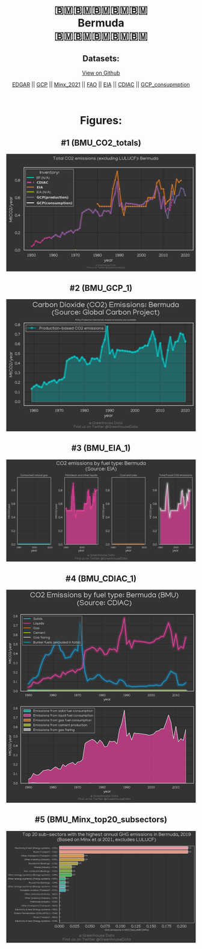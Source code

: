 
<center>
<h1 align="center">
🇧🇲🇧🇲🇧🇲🇧🇲🇧🇲
<br>
Bermuda
<br>
🇧🇲🇧🇲🇧🇲🇧🇲🇧🇲
</h1>
<h2>Datasets:</h2>
<p><a href="https://github.com/dquintani/GreenhouseData/tree/master/country_data/BMU_Bermuda/data">View on Github</a>
<br></p><p><a href="data/BMU_EDGAR.csv">EDGAR</a> || <a href="data/BMU_GCP.csv">GCP</a> || <a href="data/BMU_Minx_2021.csv">Minx_2021</a> || <a href="data/BMU_FAO.csv">FAO</a> || <a href="data/BMU_EIA.csv">EIA</a> || <a href="data/BMU_CDIAC.csv">CDIAC</a> || <a href="data/BMU_GCP_consupmption.csv">GCP_consupmption</a></p><p><br></p>
<h1>Figures:</h1><h2>#1 (BMU_CO2_totals)</h2>
<p><img alt="" src="figures/BMU_CO2_totals.png" /></p><h2>#2 (BMU_GCP_1)</h2>
<p><img alt="" src="figures/BMU_GCP_1.png" /></p><h2>#3 (BMU_EIA_1)</h2>
<p><img alt="" src="figures/BMU_EIA_1.png" /></p><h2>#4 (BMU_CDIAC_1)</h2>
<p><img alt="" src="figures/BMU_CDIAC_1.png" /></p><h2>#5 (BMU_Minx_top20_subsectors)</h2>
<p><img alt="" src="figures/BMU_Minx_top20_subsectors.png" /></p>